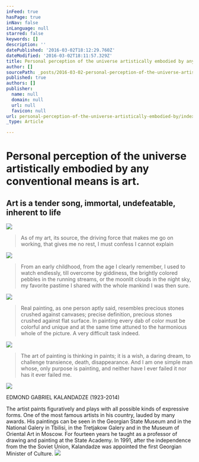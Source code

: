 ```yaml
---
inFeed: true
hasPage: true
inNav: false
inLanguage: null
starred: false
keywords: []
description: ''
datePublished: '2016-03-02T18:12:29.760Z'
dateModified: '2016-03-02T18:11:57.329Z'
title: Personal perception of the universe artistically embodied by any conventional means is art.
author: []
sourcePath: _posts/2016-03-02-personal-perception-of-the-universe-artistically-embodied-by.md
published: true
authors: []
publisher:
  name: null
  domain: null
  url: null
  favicon: null
url: personal-perception-of-the-universe-artistically-embodied-by/index.html
_type: Article

---
```

# Personal perception of the universe artistically embodied by any conventional means is art.

## Art is a tender song, immortal, undefeatable, inherent to life
![](https://s3-us-west-2.amazonaws.com/the-grid-img/p/70c180de7c4608145638b3cc6f111d7b37045ce8.jpg)

> As of my art, its source, the driving force that makes me go on working, that gives me no rest, I must confess I cannot explain

![](https://s3-us-west-2.amazonaws.com/the-grid-img/p/934e4a2cf5d8980f33b6d89f801a0c528106fbe2.jpg)

> From an early childhood, from the age I clearly remember, I used to watch endlessly, till overcome by giddiness, the brightly colored pebbles in the running streams, or the moonlit clouds in the night sky, my favorite pastime I shared with the whole mankind I was then sure.

![](https://s3-us-west-2.amazonaws.com/the-grid-img/p/a97cda1bc0b400ce919e605da982693837b8e946.jpg)

> Real painting, as one person aptly said, resembles precious stones crushed against canvases; precise definition, precious stones crushed against flat surface. In painting every dab of color must be colorful and unique and at the same time attuned to the harmonious whole of the picture. A very difficult task indeed.

![](https://s3-us-west-2.amazonaws.com/the-grid-img/p/1952abc6c58decf0c3be5d4deb2518bb87c2f74e.jpg)

> The art of painting is thinking in paints; it is a wish, a daring dream, to challenge transience, death, disappearance. And I am one simple man whose, only purpose is painting, and neither have I ever failed it nor has it ever failed me.

![](https://s3-us-west-2.amazonaws.com/the-grid-img/p/dea1c1b1e29bcea2fe87d3c4b6f8853a2e72534d.jpg)

EDMOND GABRIEL KALANDADZE (1923-2014)

The artist paints figuratively and plays with all possible kinds of expressive forms. One of the most famous artists in his country, lauded by many awards. His paintings can be seen in the Georgian State Museum and in the National Galery in Tbilisi, in the Tretjakow Galery and in the Museum of Oriental Art in Moscow. For fourteen years he taught as a professor of drawing and painting at the State Academy. In 1991, after the independence from the the Soviet Union, Kalandadze was appointed the first Georgian Minister of Culture.
![](https://s3-us-west-2.amazonaws.com/the-grid-img/p/e53933318c872c5fdecf68387a7f4a7c78b2638f.jpg)